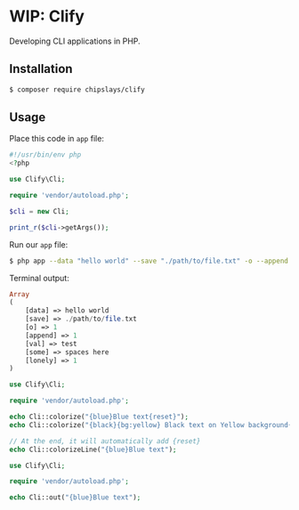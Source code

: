# WIP: Clify

Developing CLI applications in PHP.

## Installation

```bash
$ composer require chipslays/clify
```

## Usage

Place this code in `app` file:

```php
#!/usr/bin/env php
<?php 

use Clify\Cli;

require 'vendor/autoload.php';

$cli = new Cli;

print_r($cli->getArgs());
```

Run our `app` file:
```bash
$ php app --data "hello world" --save "./path/to/file.txt" -o --append -val="test" --some="spaces here" lonely
```

Terminal output:
```php
Array
(
    [data] => hello world
    [save] => ./path/to/file.txt
    [o] => 1
    [append] => 1
    [val] => test
    [some] => spaces here
    [lonely] => 1
)
```

```php
use Clify\Cli;

require 'vendor/autoload.php';

echo Cli::colorize("{blue}Blue text{reset}");
echo Cli::colorize("{black}{bg:yellow} Black text on Yellow background{reset}");

// At the end, it will automatically add {reset}
echo Cli::colorizeLine("{blue}Blue text");
```

```php
use Clify\Cli;

require 'vendor/autoload.php';

echo Cli::out("{blue}Blue text");
```

